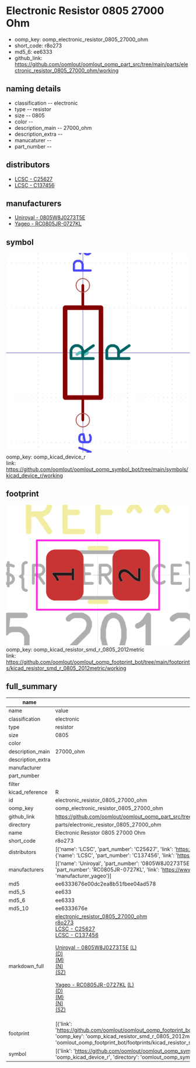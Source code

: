 # Electronic Resistor 0805 27000 Ohm

  
* oomp_key: oomp_electronic_resistor_0805_27000_ohm 
* short_code: r8o273
* md5_6: ee6333  
* github_link: https://github.com/oomlout/oomlout_oomp_part_src/tree/main/parts/electronic_resistor_0805_27000_ohm/working  
## naming details
* classification -- electronic
* type -- resistor
* size -- 0805
* color -- 
* description_main -- 27000_ohm
* description_extra -- 
* manucaturer -- 
* part_number -- 

## distributors
* [LCSC - C25627](https://lcsc.com/product-detail/C25627.html)  
* [LCSC - C137456](https://lcsc.com/product-detail/C137456.html)  

## manufacturers
* [Uniroyal - 0805W8J0273T5E]()  
* [Yageo - RC0805JR-0727KL](https://www.yageo.com/en/Chart/Download/pdf/RC0805JR-0727KL)  

## symbol

![](symbol/0/working/working_600.png)  
oomp_key: oomp_kicad_device_r  
link: https://github.com/oomlout/oomlout_oomp_symbol_bot/tree/main/symbols/kicad_device_r/working  

## footprint

![](footprint/0/working/working_600.png)  
oomp_key: oomp_kicad_resistor_smd_r_0805_2012metric  
link: https://github.com/oomlout/oomlout_oomp_footprint_bot/tree/main/footprints/kicad_resistor_smd_r_0805_2012metric/working  

## full_summary
| name | value | 
| --- | --- | 
| name | value | 
| classification | electronic | 
| type | resistor | 
| size | 0805 | 
| color |  | 
| description_main | 27000_ohm | 
| description_extra |  | 
| manufacturer |  | 
| part_number |  | 
| filter |  | 
| kicad_reference | R | 
| id | electronic_resistor_0805_27000_ohm | 
| oomp_key | oomp_electronic_resistor_0805_27000_ohm | 
| github_link | https://github.com/oomlout/oomlout_oomp_part_src/tree/main/parts/electronic_resistor_0805_27000_ohm/working | 
| directory | parts/electronic_resistor_0805_27000_ohm | 
| name | Electronic Resistor 0805 27000 Ohm | 
| short_code | r8o273 | 
| distributors | [{'name': 'LCSC', 'part_number': 'C25627', 'link': 'https://lcsc.com/product-detail/C25627.html', 'id': 'distributor_lcsc'}, {'name': 'LCSC', 'part_number': 'C137456', 'link': 'https://lcsc.com/product-detail/C137456.html', 'id': 'distributor_lcsc'}] | 
| manufacturers | [{'name': 'Uniroyal', 'part_number': '0805W8J0273T5E', 'link': '', 'id': 'manufacturer_uniroyal'}, {'name': 'Yageo', 'part_number': 'RC0805JR-0727KL', 'link': 'https://www.yageo.com/en/Chart/Download/pdf/RC0805JR-0727KL', 'id': 'manufacturer_yageo'}] | 
| md5 | ee6333676e00dc2ea8b51fbee04ad578 | 
| md5_5 | ee633 | 
| md5_6 | ee6333 | 
| md5_10 | ee6333676e | 
| markdown_full | [electronic_resistor_0805_27000_ohm](https://github.com/oomlout/oomlout_oomp_part_src/tree/main/parts/electronic_resistor_0805_27000_ohm/working)<br>[r8o273](https://github.com/oomlout/oomlout_oomp_part_src/tree/main/parts/electronic_resistor_0805_27000_ohm/working)<br>[LCSC - C25627<br>](https://lcsc.com/product-detail/C25627.html)[LCSC - C137456<br>](https://lcsc.com/product-detail/C137456.html)<br>[Uniroyal - 0805W8J0273T5E]() [(L)<br>](https://www.lcsc.com/search?q=0805W8J0273T5E)[(D)<br>](https://www.digikey.com/en/products?,keywords=0805W8J0273T5E)[(M)<br>](https://www.mouser.com/Search/Refine?Keyword=0805W8J0273T5E)[(N)<br>](https://www.newark.com/search?st=0805W8J0273T5E)[(SZ)<br>](https://so.szlcsc.com/global.html?k=0805W8J0273T5E)<br>[Yageo - RC0805JR-0727KL](https://www.yageo.com/en/Chart/Download/pdf/RC0805JR-0727KL) [(L)<br>](https://www.lcsc.com/search?q=RC0805JR-0727KL)[(D)<br>](https://www.digikey.com/en/products?,keywords=RC0805JR-0727KL)[(M)<br>](https://www.mouser.com/Search/Refine?Keyword=RC0805JR-0727KL)[(N)<br>](https://www.newark.com/search?st=RC0805JR-0727KL)[(SZ)<br>](https://so.szlcsc.com/global.html?k=RC0805JR-0727KL)<br> | 
| footprint | [{'link': 'https://github.com/oomlout/oomlout_oomp_footprint_bot/tree/main/foootprntss/kicad_resistor_smd_r_0805_2012metric', 'oomp_key': 'oomp_kicad_resistor_smd_r_0805_2012metric', 'directory': 'oomlout_oomp_footprint_bot/footprints/kicad_resistor_smd_r_0805_2012metric//working/working.kicad_mod'}] | 
| symbol | [{'link': 'https://github.com/oomlout/oomlout_oomp_symbol_bot/tree/main/symbols/kicad_device_r', 'oomp_key': 'oomp_kicad_device_r', 'directory': 'oomlout_oomp_symbol_bot/symbols/kicad_device_r//working/working.kicad_sym'}] | 
